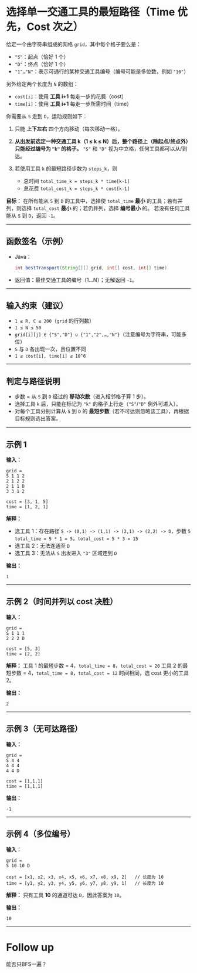 # 选择单一交通工具的最短路径（Time 优先，Cost 次之）

给定一个由字符串组成的网格 `grid`，其中每个格子要么是：

* `"S"`：起点（恰好 1 个）
* `"D"`：终点（恰好 1 个）
* `"1"…"N"`：表示可通行的某种交通工具编号（编号可能是多位数，例如 `"10"`）

另外给定两个长度为 `N` 的数组：

* `cost[i]`：使用 **工具 i+1** 每走一步的花费（cost）
* `time[i]`：使用 **工具 i+1** 每走一步所需时间（time）

你需要从 `S` 走到 `D`，运动规则如下：

1. 只能 **上下左右** 四个方向移动（每次移动一格）。
2. **从出发前选定一种交通工具 k（1 ≤ k ≤ N）后，整个路径上（除起点/终点外）只能经过编号为 `"k"` 的格子。**
   `"S"` 和 `"D"` 视为中立格，任何工具都可以从/到达。
3. 若使用工具 `k` 的最短路径步数为 `steps_k`，则

   * 总时间 `total_time_k = steps_k * time[k-1]`
   * 总花费 `total_cost_k = steps_k * cost[k-1]`

**目标：** 在所有能从 `S` 到 `D` 的工具中，选择使 `total_time` **最小** 的工具；若有并列，则选择 `total_cost` **最小** 的；若仍并列，选择 **编号最小** 的。
若没有任何工具能从 `S` 到 `D`，返回 `-1`。

---

## 函数签名（示例）

* Java：

  ```java
  int bestTransport(String[][] grid, int[] cost, int[] time)
  ```
* 返回值：最佳交通工具的编号（1…N）；无解返回 `-1`。

---

## 输入约束（建议）

* `1 ≤ R, C ≤ 200`（`grid` 的行列数）
* `1 ≤ N ≤ 50`
* `grid[i][j] ∈ {"S","D"} ∪ {"1","2",…,"N"}`（注意编号为字符串，可能多位）
* `S` 与 `D` 各出现一次，且位置不同
* `1 ≤ cost[i], time[i] ≤ 10^6`

---

## 判定与路径说明

* 步数 = 从 `S` 到 `D` 经过的 **移动次数**（进入相邻格子算 1 步）。
* 选择工具 `k` 后，只能在标记为 `"k"` 的格子上行走（`"S"`/`"D"` 例外可进入）。
* 对每个工具分别计算从 `S` 到 `D` 的 **最短步数**（若不可达则忽略该工具），再根据目标规则选出答案。

---

## 示例 1

**输入：**

```
grid =
S 1 1 2
2 1 2 2
2 1 1 D
3 3 1 2

cost = [3, 1, 5]
time = [1, 2, 1]
```

**解释：**

* 选工具 1：存在路径 `S -> (0,1) -> (1,1) -> (2,1) -> (2,2) -> D`，步数 `5`
  `total_time = 5 * 1 = 5`，`total_cost = 5 * 3 = 15`
* 选工具 2：无法连通至 `D`
* 选工具 3：无法从 `S` 出发进入 `"3"` 区域连到 `D`

**输出：**

```
1
```

---

## 示例 2（时间并列以 cost 决胜）

**输入：**

```
grid =
S 1 1 1
2 2 2 D

cost = [5, 3]
time = [2, 2]
```

**解释：**
工具 1 的最短步数 = 4，`total_time = 8`，`total_cost = 20`
工具 2 的最短步数 = 4，`total_time = 8`，`total_cost = 12`
时间相同，选 cost 更小的工具 2。

**输出：**

```
2
```

---

## 示例 3（无可达路径）

**输入：**

```
grid =
S 4 4
4 4 4
4 4 D

cost = [1,1,1]
time = [1,1,1]
```

**输出：**

```
-1
```

---

## 示例 4（多位编号）

**输入：**

```
grid =
S 10 10 D

cost = [x1, x2, x3, x4, x5, x6, x7, x8, x9, 2]   // 长度为 10
time = [y1, y2, y3, y4, y5, y6, y7, y8, y9, 1]   // 长度为 10
```

**解释：** 只有工具 **10** 的通道可达 `D`，因此答案为 `10`。

**输出：**

```
10
```

---

# Follow up
能否只BFS一遍？